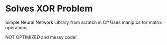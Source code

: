 # Solves XOR Problem
Simple Neural Network Library from scratch in C#
Uses manip.cs for matrix operations

NOT OPTIMIZED and messy code!
